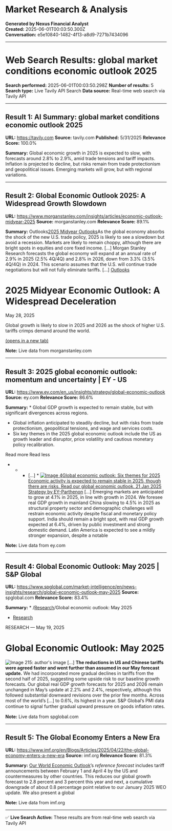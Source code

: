 # Market Research & Analysis

**Generated by Nexus Financial Analyst**  
**Created:** 2025-06-01T00:03:50.300Z  
**Conversation:** e5e10840-1482-4f13-a8d9-7271b7434096

---

# Web Search Results: global market conditions economic outlook 2025

**Search performed:** 2025-06-01T00:03:50.298Z
**Number of results:** 5
**Search type:** Live Tavily API Search
**Data source:** Real-time web search via Tavily API

---

## Result 1: AI Summary: global market conditions economic outlook 2025

**URL:** https://tavily.com
**Source:** tavily.com
**Published:** 5/31/2025
**Relevance Score:** 100.0%

**Summary:** Global economic growth in 2025 is expected to slow, with forecasts around 2.8% to 2.9%, amid trade tensions and tariff impacts. Inflation is projected to decline, but risks remain from trade protectionism and geopolitical issues. Emerging markets will grow, but with regional variations.


---

## Result 2: Global Economic Outlook 2025: A Widespread Growth Slowdown

**URL:** https://www.morganstanley.com/insights/articles/economic-outlook-midyear-2025
**Source:** morganstanley.com
**Relevance Score:** 89.1%

**Summary:** Outlooks[2025 Midyear Outlooks](https://www.morganstanley.com/Themes/outlooks)As the global economy absorbs the shock of the new U.S. trade policy, 2025 is likely to see a slowdown but avoid a recession. Markets are likely to remain choppy, although there are bright spots in equities and core fixed income. [...] Morgan Stanley Research forecasts the global economy will expand at an annual rate of 2.9% in 2025 (2.5% 4Q/4Q) and 2.8% in 2026, down from 3.3% (3.5% 4Q/4Q) in 2024. This scenario assumes that the U.S. will continue trade negotiations but will not fully eliminate tariffs. [...] [Outlooks](https://www.morganstanley.com/Themes/outlooks)

2025 Midyear Economic Outlook: A Widespread Deceleration
========================================================

May 28, 2025

Global growth is likely to slow in 2025 and 2026 as the shock of higher U.S. tariffs crimps demand around the world.

[(opens in a new tab)](https://twitter.com/share?url=https://www.morganstanley.com/insights/articles/economic-outlook-midyear-2025&text=A%20Widespread%20Economic%20Slowdown)

**Note:** Live data from morganstanley.com

---

## Result 3: 2025 global economic outlook: momentum and uncertainty | EY - US

**URL:** https://www.ey.com/en_us/insights/strategy/global-economic-outlook
**Source:** ey.com
**Relevance Score:** 86.6%

**Summary:** *   Global GDP growth is expected to remain stable, but with significant divergences across regions.
*   Global inflation anticipated to steadily decline, but with risks from trade protectionism, geopolitical tensions, and wage and services costs.
*   Six key themes in the 2025 global economic outlook include the US as growth leader and disruptor, price volatility and cautious monetary policy recalibration.

 Read more  Read less 

* * * [...] *   [![Image 4](https://www.ey.com/content/dam/ey-unified-site/ey-com/en-us/insights/strategy/images/ey-lighthouse-stands-on-rocks-at-sunset.jpg)Global economic outlook: Six themes for 2025 Economic activity is expected to remain stable in 2025, though there are risks. Read our global economic outlook. 21 Jan 2025 Strategy by EY-Parthenon](https://www.ey.com/en_us/insights/strategy/global-economic-outlook) [...] Emerging markets are anticipated to grow at 4.1% in 2025, in line with growth in 2024. We foresee real GDP growth in mainland China slowing to 4.5% in 2025 as structural property sector and demographic challenges will restrain economic activity despite fiscal and monetary policy support. India should remain a bright spot, with real GDP growth expected at 6.4%, driven by public investment and strong domestic demand. Latin America is expected to see a mildly stronger expansion, despite a notable

**Note:** Live data from ey.com

---

## Result 4: Global Economic Outlook: May 2025 | S&P Global

**URL:** https://www.spglobal.com/market-intelligence/en/news-insights/research/global-economic-outlook-may-2025
**Source:** spglobal.com
**Relevance Score:** 83.4%

**Summary:** *   /[Research](https://www.spglobal.com/market-intelligence/en/news-insights/research)/Global economic outlook: May 2025

*   [Research](https://www.spglobal.com/market-intelligence/en/news-insights/research)

RESEARCH — May 19, 2025

Global Economic Outlook: May 2025
=================================

![Image 215: author's image](https://www.spglobal.com/content/dam/spglobal/global-assets/en/images/general/ken.png) [...] **The reductions in US and Chinese tariffs were agreed faster and went further than assumed in our May forecast update.** We had incorporated more gradual declines in tariffs from the second half of 2025, suggesting some upside risk to our baseline growth forecasts. Our global real GDP growth forecasts for 2025 and 2026 remain unchanged in May’s update at 2.2% and 2.4%, respectively, although this followed substantial downward revisions over the prior few months. Across most of the world’s [...] to 0.6%, its highest in a year. S&P Global’s PMI data continue to signal further gradual upward pressure on goods inﬂation rates.

**Note:** Live data from spglobal.com

---

## Result 5: The Global Economy Enters a New Era

**URL:** https://www.imf.org/en/Blogs/Articles/2025/04/22/the-global-economy-enters-a-new-era
**Source:** imf.org
**Relevance Score:** 81.3%

**Summary:** [Our World Economic Outlook](https://www.imf.org/en/Publications/WEO/Issues/2025/04/22/world-economic-outlook-april-2025?cid=bl-com-SM2025-WEOEA2025001)’s _reference forecast_ includes tariff announcements between February 1 and April 4 by the US and countermeasures by other countries. This reduces our global growth forecast to 2.8 percent and 3 percent this year and next, a cumulative downgrade of about 0.8 percentage point relative to our January 2025 WEO update. We also present a global

**Note:** Live data from imf.org

---


✅ **Live Search Active:** These results are from real-time web search via Tavily API
